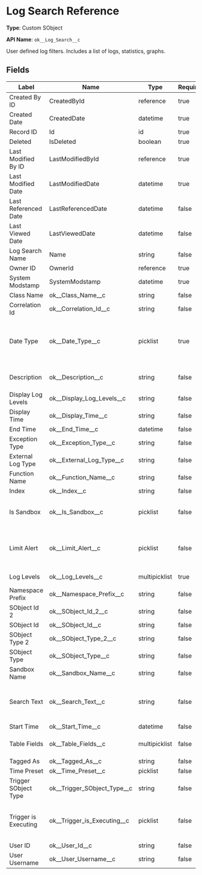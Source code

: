 # Log Search Reference

**Type**: Custom SObject

**API Name**: `ok__Log_Search__c`

User defined log filters. Includes a list of logs, statistics, graphs.

## Fields

| Label                | Name                            | Type          | Required | Description                                                                                                            |
| -------------------- | ------------------------------- | ------------- | -------- | ---------------------------------------------------------------------------------------------------------------------- |
| Created By ID        | CreatedById                     | reference     | true     |                                                                                                                        |
| Created Date         | CreatedDate                     | datetime      | true     |                                                                                                                        |
| Record ID            | Id                              | id            | true     |                                                                                                                        |
| Deleted              | IsDeleted                       | boolean       | true     |                                                                                                                        |
| Last Modified By ID  | LastModifiedById                | reference     | true     |                                                                                                                        |
| Last Modified Date   | LastModifiedDate                | datetime      | true     |                                                                                                                        |
| Last Referenced Date | LastReferencedDate              | datetime      | false    |                                                                                                                        |
| Last Viewed Date     | LastViewedDate                  | datetime      | false    |                                                                                                                        |
| Log Search Name      | Name                            | string        | false    |                                                                                                                        |
| Owner ID             | OwnerId                         | reference     | true     |                                                                                                                        |
| System Modstamp      | SystemModstamp                  | datetime      | true     |                                                                                                                        |
| Class Name           | ok\_\_Class_Name\_\_c           | string        | false    |                                                                                                                        |
| Correlation Id       | ok\_\_Correlation_Id\_\_c       | string        | false    |                                                                                                                        |
| Date Type            | ok\_\_Date_Type\_\_c            | picklist      | true     | Time Preset field will be used if Preset selected. Start Time and End Time fields will be used if Date Range selected. |
| Description          | ok\_\_Description\_\_c          | string        | false    | Auto-populated description of this search.                                                                             |
| Display Log Levels   | ok\_\_Display_Log_Levels\_\_c   | string        | false    |                                                                                                                        |
| Display Time         | ok\_\_Display_Time\_\_c         | string        | false    |                                                                                                                        |
| End Time             | ok\_\_End_Time\_\_c             | datetime      | false    |                                                                                                                        |
| Exception Type       | ok\_\_Exception_Type\_\_c       | string        | false    |                                                                                                                        |
| External Log Type    | ok\_\_External_Log_Type\_\_c    | string        | false    |                                                                                                                        |
| Function Name        | ok\_\_Function_Name\_\_c        | string        | false    |                                                                                                                        |
| Index                | ok\_\_Index\_\_c                | string        | false    |                                                                                                                        |
| Is Sandbox           | ok\_\_Is_Sandbox\_\_c           | picklist      | false    | Filter logs from sandbox/production. Keep blank to include all logs.                                                   |
| Limit Alert          | ok\_\_Limit_Alert\_\_c          | picklist      | false    | Filter logs with/without a limit alert. Keep blank to not filter on the Limit Alert field.                             |
| Log Levels           | ok\_\_Log_Levels\_\_c           | multipicklist | true     | Search logs by log level.                                                                                              |
| Namespace Prefix     | ok\_\_Namespace_Prefix\_\_c     | string        | false    |                                                                                                                        |
| SObject Id 2         | ok\_\_SObject_Id_2\_\_c         | string        | false    |                                                                                                                        |
| SObject Id           | ok\_\_SObject_Id\_\_c           | string        | false    |                                                                                                                        |
| SObject Type 2       | ok\_\_SObject_Type_2\_\_c       | string        | false    |                                                                                                                        |
| SObject Type         | ok\_\_SObject_Type\_\_c         | string        | false    |                                                                                                                        |
| Sandbox Name         | ok\_\_Sandbox_Name\_\_c         | string        | false    | Filter logs by sandbox name.                                                                                           |
| Search Text          | ok\_\_Search_Text\_\_c          | string        | false    | Search for logs by text. When used, log tables and log charts are limited to 2000 records.                             |
| Start Time           | ok\_\_Start_Time\_\_c           | datetime      | false    |                                                                                                                        |
| Table Fields         | ok\_\_Table_Fields\_\_c         | multipicklist | false    | Keep empty to auto-populate default list.                                                                              |
| Tagged As            | ok\_\_Tagged_As\_\_c            | string        | false    |                                                                                                                        |
| Time Preset          | ok\_\_Time_Preset\_\_c          | picklist      | false    |                                                                                                                        |
| Trigger SObject Type | ok\_\_Trigger_SObject_Type\_\_c | string        | false    | Filter logs logged from a trigger on a specific SObject.                                                               |
| Trigger is Executing | ok\_\_Trigger_is_Executing\_\_c | picklist      | false    | Filter logs logged from a trigger. Keep blank to not filter on the Trigger is Executing field.                         |
| User ID              | ok\_\_User_Id\_\_c              | string        | false    | Filter logs by user.                                                                                                   |
| User Username        | ok\_\_User_Username\_\_c        | string        | false    | Filter logs by user.                                                                                                   |
